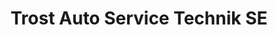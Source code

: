 ---
title: "Trost Auto Service Technik SE"
url: /weiden-i-d-opf/trost-auto-service-technik-se/
shop: Autoteile
---